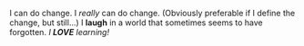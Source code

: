 I can do change. I _really_ can do change. (Obviously preferable if I define the change, but still...)
I **laugh** in a world that sometimes seems to have forgotten.
_I **LOVE** learning!_
